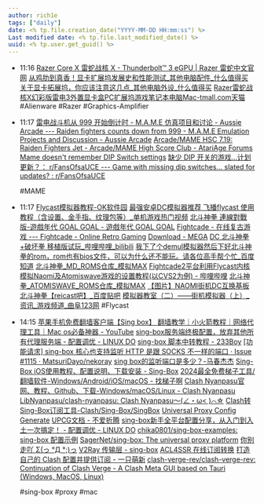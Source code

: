 ```yaml
---
author: rich1e
tags: ["daily"]
date: <% tp.file.creation_date("YYYY-MM-DD HH:mm:ss") %>
Last modified date: <% tp.file.last_modified_date() %>
uuid: <% tp.user.get_guid() %>
---
```


- 11:16 
  [Razer Core X 雷蛇战核 X - Thunderbolt™ 3 eGPU | Razer 雷蛇中文官网](https://cn.razerzone.com/gaming-egpus/razer-core-x)
  [从鸡肋到真香！显卡扩展坞发展史和性能测试_其他电脑配件_什么值得买](https://post.smzdm.com/p/akx45rer/)
  [关于显卡拓展坞，你应该注意这几点_其他电脑外设_什么值得买](https://post.smzdm.com/p/adwlgond/)
  [Razer雷蛇战核X幻彩版雷电3外置显卡盒PC扩展坞游戏笔记本电脑Mac-tmall.com天猫](https://detail.tmall.com/item.htm?id=571168171247)
  #Alienware #Razer #Graphics-Amplifier 
- 11:17 
  [雷电战斗机从 999 开始倒计时 - M.A.M.E 仿真项目和讨论 - Aussie Arcade --- Raiden fighters counts down from 999 - M.A.M.E Emulation Projects and Discussion - Aussie Arcade](https://www.aussiearcade.com/topic/3959-raiden-fighters-counts-down-from-999/)
  [Arcade/MAME HSC 7.19: Raiden Fighters Jet - Arcade/MAME High Score Club - AtariAge Forums](https://forums.atariage.com/topic/233991-arcademame-hsc-719-raiden-fighters-jet/)
  [Mame doesn't remember DIP Switch settings](https://forum.arcadecontrols.com/index.php?topic=117601.0)
  [缺少 DIP 开关的游戏...计划更新？： r/FansOfsaUCE --- Game with missing dip switches... slated for updates? : r/FansOfsaUCE](https://www.reddit.com/r/FansOfsaUCE/comments/nik8s2/game_with_missing_dip_switches_slated_for_updates/)
  
  #MAME  
- 11:17 
  [Flycast模拟器教程-OK软件园](https://www.okemu.com/news/12920.html)
  [最强安卓DC模拟器推荐 飞播flycast 使用教程（含设置、金手指、纹理包等）_单机游戏热门视频](https://www.bilibili.com/video/BV1Te4y1n7YF/?spm_id_from=888.80997.embed_other.whitelist&t=154.366805&bvid=BV1Te4y1n7YF&vd_source=3710ff3fa57db21b813ef420454b2e16)
  [北斗神拳 連線對戰版-遊戲年代 GOAL GOAL - 遊戲年代 GOAL GOAL](https://gmerago.com/forum.php?mod=viewthread&tid=3633)
  [Fightcade - 在线复古游戏 --- Fightcade - Online Retro Gaming](https://www.fightcade.com/)
  [Download - MEGA](https://mega.nz/file/puIwRC7a#XEM0yR9Jre0qqihDYxVQ7IKQymI4lwmFzUGp0w8Ios4)
  [DC 北斗神拳+破坏拳 移植版试玩_哔哩哔哩_bilibili](https://www.bilibili.com/video/BV1Gz4y1k7xC/?vd_source=3710ff3fa57db21b813ef420454b2e16)
  [我下了个demul模拟器然后下好北斗神拳的rom，rom也有bios文件，可以为什么还不能玩。请各位高手帮个忙_百度知道](https://zhidao.baidu.com/question/196704640.html)
  [北斗神拳_MD_ROMS仓库_模拟MAX](http://www.emumax.com/roms/detail/2579)
  [Fightcade2平台利用Flycast内核模拟Naomi及Atomiswave游戏的设置教程(以CVS2为例) - 哔哩哔哩](https://www.bilibili.com/read/cv13584091/)
  [北斗神拳_ATOMISWAVE_ROMS仓库_模拟MAX](http://www.emumax.com/roms/detail/26902)
  [【图片】NAOMI街机DC互换基板北斗神拳【reicast吧】_百度贴吧](https://tieba.baidu.com/p/6190513930)
  [模拟器教室（二）——街机模拟器（上）_资讯_游戏频道_曲阜123网](https://www.qufu123.com/game/index.asp?mod=news.show&id=60)
  #Flycast  
- 14:15 
  [苹果手机免费翻墙客户端【Sing box】 翻墙教学｜小火箭教程｜网络代理工具｜Mac os必备神器 - YouTube](https://www.youtube.com/watch?v=mDWMqYCH2Qc)
  [sing-box服务端终极配置，放弃其他所有代理服务端 - 配置调优 - LINUX DO](https://linux.do/t/topic/164615)
  [sing-box 脚本中转教程 - 233Boy](https://233boy.com/sing-box/sing-box-direct/)
  [[功能请求] sing-box 核心也支持监听 HTTP 是跟 SOCKS 不一样的端口 · Issue #1115 · MatsuriDayo/nekoray](https://github.com/MatsuriDayo/nekoray/issues/1115)
  [sing box的监听端口是多少？-马春杰杰](https://www.machunjie.com/macos/1624.html)
  [Sing-Box iOS使用教程、配置说明、下载安装 - Sing-Box](https://getsingbox.com/ios-tutorial/)
  [2024最全免费梯子工具/翻墙软件-Windows/Android/iOS/macOS - 找梯子啊](https://findladders.com/clients/)
  [Clash Nyanpasu官网、教程、Github、下载-Windows/macOS/Linux - Clash Nyanpasu](https://clashnyanpasu.xyz/)
  [LibNyanpasu/clash-nyanpasu: Clash Nyanpasu～(∠・ω< )⌒☆​](https://github.com/LibNyanpasu/clash-nyanpasu)
  [Clash转Sing-Box订阅工具-Clash/Sing-Box/SingBox](https://subconverters.com/clash-to-singbox)
  [Universal Proxy Config Generate](https://cconfig.cc/nodes)
  [UPCG文档 - 不爱折腾](https://buzheteng.org/archives/11.html)
  [sing-box新手全平台配置分享，从入门到入土一次搞定！ - 配置调优 - LINUX DO](https://linux.do/t/topic/165799)
  [chika0801/sing-box-examples: sing-box 配置示例](https://github.com/chika0801/sing-box-examples)
  [SagerNet/sing-box: The universal proxy platform](https://github.com/SagerNet/sing-box)
  [你别走吖 Σ(っ °Д °;)っ](https://icloudnative.io/posts/sing-box-tutorial/#dns-%E9%85%8D%E7%BD%AE)
  [V2Ray 传输层 - sing-box](https://sing-box.sagernet.org/zh/configuration/shared/v2ray-transport/)
  [ACL4SSR 在线订阅转换](https://acl4ssr-sub.github.io/)
  [打造自己的 Clash 配置并提供订阅 - 一只萌新](https://yizhimengxin.me/2022/10/27/%E6%89%93%E9%80%A0%E8%87%AA%E5%B7%B1%E7%9A%84Clash%E9%85%8D%E7%BD%AE%E5%B9%B6%E6%8F%90%E4%BE%9B%E8%AE%A2%E9%98%85/)
  [clash-verge-rev/clash-verge-rev: Continuation of Clash Verge - A Clash Meta GUI based on Tauri (Windows, MacOS, Linux)](https://github.com/clash-verge-rev/clash-verge-rev)
  
  #sing-box #proxy #mac  